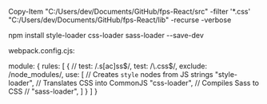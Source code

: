 
Copy-Item "C:/Users/dev/Documents/GitHub/fps-React/src"  -filter '*.css' "C:/Users/dev/Documents/GitHub/fps-React/lib" -recurse -verbose 

npm install style-loader css-loader sass-loader --save-dev 

webpack.config.cjs:

  module: {
    rules: [
          {
      // test: /\.s[ac]ss$/,
      test: /\.css$/,
      exclude: /node_modules/,
      use: [
          // Creates `style` nodes from JS strings
          "style-loader",
          // Translates CSS into CommonJS
          "css-loader",
          // Compiles Sass to CSS
          // "sass-loader",
      ]
    }
    ]
  }
